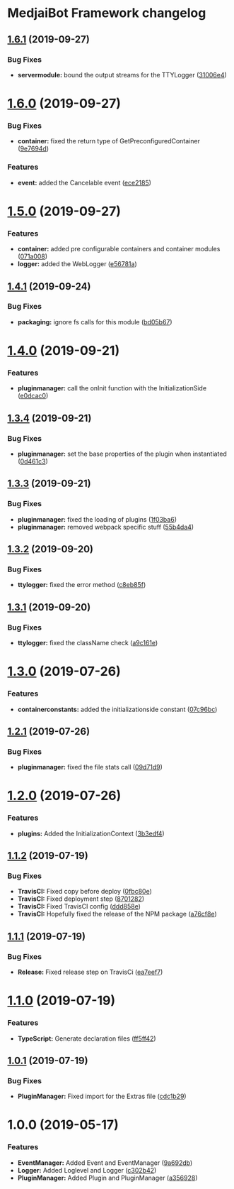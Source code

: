 # MedjaiBot Framework changelog

## [1.6.1](https://github.com/MedjaiBot/Framework/compare/v1.6.0...v1.6.1) (2019-09-27)


### Bug Fixes

* **servermodule:** bound the output streams for the TTYLogger ([31006e4](https://github.com/MedjaiBot/Framework/commit/31006e4))

# [1.6.0](https://github.com/MedjaiBot/Framework/compare/v1.5.0...v1.6.0) (2019-09-27)


### Bug Fixes

* **container:** fixed the return type of GetPreconfiguredContainer ([9e7694d](https://github.com/MedjaiBot/Framework/commit/9e7694d))


### Features

* **event:** added the Cancelable event ([ece2185](https://github.com/MedjaiBot/Framework/commit/ece2185))

# [1.5.0](https://github.com/MedjaiBot/Framework/compare/v1.4.1...v1.5.0) (2019-09-27)


### Features

* **container:** added pre configurable containers and container modules ([071a008](https://github.com/MedjaiBot/Framework/commit/071a008))
* **logger:** added the WebLogger ([e56781a](https://github.com/MedjaiBot/Framework/commit/e56781a))

## [1.4.1](https://github.com/MedjaiBot/Framework/compare/v1.4.0...v1.4.1) (2019-09-24)


### Bug Fixes

* **packaging:** ignore fs calls for this module ([bd05b67](https://github.com/MedjaiBot/Framework/commit/bd05b67))

# [1.4.0](https://github.com/MedjaiBot/Framework/compare/v1.3.4...v1.4.0) (2019-09-21)


### Features

* **pluginmanager:** call the onInit function with the InitializationSide ([e0dcac0](https://github.com/MedjaiBot/Framework/commit/e0dcac0))

## [1.3.4](https://github.com/MedjaiBot/Framework/compare/v1.3.3...v1.3.4) (2019-09-21)


### Bug Fixes

* **pluginmanager:** set the base properties of the plugin when instantiated ([0d461c3](https://github.com/MedjaiBot/Framework/commit/0d461c3))

## [1.3.3](https://github.com/MedjaiBot/Framework/compare/v1.3.2...v1.3.3) (2019-09-21)


### Bug Fixes

* **pluginmanager:** fixed the loading of plugins ([1f03ba6](https://github.com/MedjaiBot/Framework/commit/1f03ba6))
* **pluginmanager:** removed webpack specific stuff ([55b4da4](https://github.com/MedjaiBot/Framework/commit/55b4da4))

## [1.3.2](https://github.com/MedjaiBot/Framework/compare/v1.3.1...v1.3.2) (2019-09-20)


### Bug Fixes

* **ttylogger:** fixed the error method ([c8eb85f](https://github.com/MedjaiBot/Framework/commit/c8eb85f))

## [1.3.1](https://github.com/MedjaiBot/Framework/compare/v1.3.0...v1.3.1) (2019-09-20)


### Bug Fixes

* **ttylogger:** fixed the className check ([a9c161e](https://github.com/MedjaiBot/Framework/commit/a9c161e))

# [1.3.0](https://github.com/MedjaiBot/Framework/compare/v1.2.1...v1.3.0) (2019-07-26)


### Features

* **containerconstants:** added the initializationside constant ([07c96bc](https://github.com/MedjaiBot/Framework/commit/07c96bc))

## [1.2.1](https://github.com/MedjaiBot/Framework/compare/v1.2.0...v1.2.1) (2019-07-26)


### Bug Fixes

* **pluginmanager:** fixed the file stats call ([09d71d9](https://github.com/MedjaiBot/Framework/commit/09d71d9))

# [1.2.0](https://github.com/MedjaiBot/Framework/compare/v1.1.2...v1.2.0) (2019-07-26)


### Features

* **plugins:** Added the InitializationContext ([3b3edf4](https://github.com/MedjaiBot/Framework/commit/3b3edf4))

## [1.1.2](https://github.com/MedjaiBot/Framework/compare/v1.1.1...v1.1.2) (2019-07-19)


### Bug Fixes

* **TravisCI:** Fixed copy before deploy ([0fbc80e](https://github.com/MedjaiBot/Framework/commit/0fbc80e))
* **TravisCI:** Fixed deployment step ([8701282](https://github.com/MedjaiBot/Framework/commit/8701282))
* **TravisCI:** Fixed TravisCI config ([ddd858e](https://github.com/MedjaiBot/Framework/commit/ddd858e))
* **TravisCI:** Hopefully fixed the release of the NPM package ([a76cf8e](https://github.com/MedjaiBot/Framework/commit/a76cf8e))

## [1.1.1](https://github.com/MedjaiBot/Framework/compare/v1.1.0...v1.1.1) (2019-07-19)


### Bug Fixes

* **Release:** Fixed release step on TravisCi ([ea7eef7](https://github.com/MedjaiBot/Framework/commit/ea7eef7))

# [1.1.0](https://github.com/MedjaiBot/Framework/compare/v1.0.1...v1.1.0) (2019-07-19)


### Features

* **TypeScript:** Generate declaration files ([ff5ff42](https://github.com/MedjaiBot/Framework/commit/ff5ff42))

## [1.0.1](https://github.com/MedjaiBot/Framework/compare/v1.0.0...v1.0.1) (2019-07-19)


### Bug Fixes

* **PluginManager:** Fixed import for the Extras file ([cdc1b29](https://github.com/MedjaiBot/Framework/commit/cdc1b29))

# 1.0.0 (2019-05-17)


### Features

* **EventManager:** Added Event and EventManager ([9a692db](https://github.com/MedjaiBot/Framework/commit/9a692db))
* **Logger:** Added Loglevel and Logger ([c302b42](https://github.com/MedjaiBot/Framework/commit/c302b42))
* **PluginManager:** Added Plugin and PluginManager ([a356928](https://github.com/MedjaiBot/Framework/commit/a356928))
